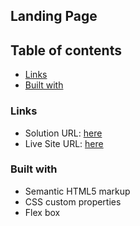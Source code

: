 ## Landing Page

## Table of contents

- [Links](#links)
- [Built with](#built-with)

### Links

- Solution URL: [here](https://github.com/aruntutter/Landing-Page)
- Live Site URL: [here]()

### Built with

- Semantic HTML5 markup
- CSS custom properties
- Flex box
